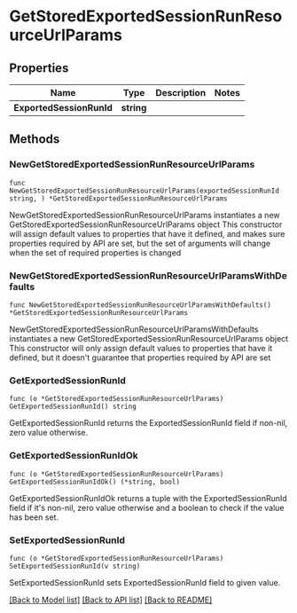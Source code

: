 # GetStoredExportedSessionRunResourceUrlParams

## Properties

Name | Type | Description | Notes
------------ | ------------- | ------------- | -------------
**ExportedSessionRunId** | **string** |  | 

## Methods

### NewGetStoredExportedSessionRunResourceUrlParams

`func NewGetStoredExportedSessionRunResourceUrlParams(exportedSessionRunId string, ) *GetStoredExportedSessionRunResourceUrlParams`

NewGetStoredExportedSessionRunResourceUrlParams instantiates a new GetStoredExportedSessionRunResourceUrlParams object
This constructor will assign default values to properties that have it defined,
and makes sure properties required by API are set, but the set of arguments
will change when the set of required properties is changed

### NewGetStoredExportedSessionRunResourceUrlParamsWithDefaults

`func NewGetStoredExportedSessionRunResourceUrlParamsWithDefaults() *GetStoredExportedSessionRunResourceUrlParams`

NewGetStoredExportedSessionRunResourceUrlParamsWithDefaults instantiates a new GetStoredExportedSessionRunResourceUrlParams object
This constructor will only assign default values to properties that have it defined,
but it doesn't guarantee that properties required by API are set

### GetExportedSessionRunId

`func (o *GetStoredExportedSessionRunResourceUrlParams) GetExportedSessionRunId() string`

GetExportedSessionRunId returns the ExportedSessionRunId field if non-nil, zero value otherwise.

### GetExportedSessionRunIdOk

`func (o *GetStoredExportedSessionRunResourceUrlParams) GetExportedSessionRunIdOk() (*string, bool)`

GetExportedSessionRunIdOk returns a tuple with the ExportedSessionRunId field if it's non-nil, zero value otherwise
and a boolean to check if the value has been set.

### SetExportedSessionRunId

`func (o *GetStoredExportedSessionRunResourceUrlParams) SetExportedSessionRunId(v string)`

SetExportedSessionRunId sets ExportedSessionRunId field to given value.



[[Back to Model list]](../README.md#documentation-for-models) [[Back to API list]](../README.md#documentation-for-api-endpoints) [[Back to README]](../README.md)


